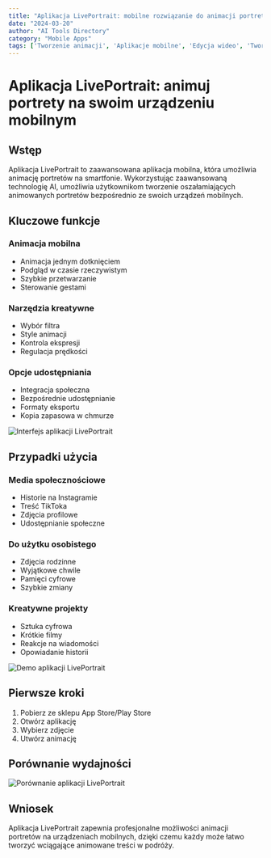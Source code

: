 ```yaml
---
title: "Aplikacja LivePortrait: mobilne rozwiązanie do animacji portretów"
date: "2024-03-20"
author: "AI Tools Directory"
category: "Mobile Apps"
tags: ['Tworzenie animacji', 'Aplikacje mobilne', 'Edycja wideo', 'Tworzenie treści']
---
```

# Aplikacja LivePortrait: animuj portrety na swoim urządzeniu mobilnym

## Wstęp

Aplikacja LivePortrait to zaawansowana aplikacja mobilna, która umożliwia animację portretów na smartfonie. Wykorzystując zaawansowaną technologię AI, umożliwia użytkownikom tworzenie oszałamiających animowanych portretów bezpośrednio ze swoich urządzeń mobilnych.

## Kluczowe funkcje

### Animacja mobilna
- Animacja jednym dotknięciem
- Podgląd w czasie rzeczywistym
- Szybkie przetwarzanie
- Sterowanie gestami

### Narzędzia kreatywne
- Wybór filtra
- Style animacji
- Kontrola ekspresji
- Regulacja prędkości

### Opcje udostępniania
- Integracja społeczna
- Bezpośrednie udostępnianie
- Formaty eksportu
- Kopia zapasowa w chmurze

![Interfejs aplikacji LivePortrait](/imgs/liveportrait-app/interface.jpg)

## Przypadki użycia

### Media społecznościowe
- Historie na Instagramie
- Treść TikToka
- Zdjęcia profilowe
- Udostępnianie społeczne

### Do użytku osobistego
- Zdjęcia rodzinne
- Wyjątkowe chwile
- Pamięci cyfrowe
- Szybkie zmiany

### Kreatywne projekty
- Sztuka cyfrowa
- Krótkie filmy
- Reakcje na wiadomości
- Opowiadanie historii

![Demo aplikacji LivePortrait](/imgs/liveportrait-app/demo.jpg)

## Pierwsze kroki

1. Pobierz ze sklepu App Store/Play Store
2. Otwórz aplikację
3. Wybierz zdjęcie
4. Utwórz animację

## Porównanie wydajności

![Porównanie aplikacji LivePortrait](/imgs/liveportrait-app/comparison.jpg)

## Wniosek

Aplikacja LivePortrait zapewnia profesjonalne możliwości animacji portretów na urządzeniach mobilnych, dzięki czemu każdy może łatwo tworzyć wciągające animowane treści w podróży.